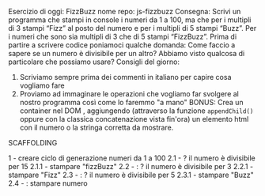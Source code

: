 Esercizio di oggi: FizzBuzz
nome repo: js-fizzbuzz
Consegna:
Scrivi un programma che stampi in console i numeri da 1 a 100,
ma che per i multipli di 3 stampi “Fizz” al posto del numero e per i multipli di 5 stampi “Buzz”.
Per i numeri che sono sia multipli di 3 che di 5 stampi “FizzBuzz”.
Prima di partire a scrivere codice poniamoci qualche domanda:
Come faccio a sapere se un numero è divisibile per un altro?
Abbiamo visto qualcosa di particolare che possiamo usare?
Consigli del giorno:
1. Scriviamo sempre prima dei commenti in italiano per capire cosa vogliamo fare
2. Proviamo ad immaginare le operazioni che vogliamo far svolgere al nostro programma così come lo faremmo "a mano"
BONUS:
Crea un container nel DOM , aggiungendo (attraverso la funzione `appendChild()` oppure con la classica concatenazione vista fin'ora) un elemento html con il numero o la stringa corretta da mostrare.

SCAFFOLDING

1 - creare ciclo di generazione numeri da 1 a 100
    2.1 - ? il numero è divisibile per 15
        2.1.1 - stampare "fizzBuzz"
    2.2 - : ? il numero è divisibile per 3 
        2.2.1 - stampare "Fizz"
    2.3 - : ? il numero è divisibile per 5 
        2.3.1 - stampare "Buzz"
    2.4 - : stampare numero

